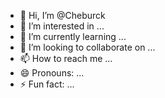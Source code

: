 - 👋 Hi, I’m @Cheburck
- 👀 I’m interested in ...
- 🌱 I’m currently learning ...
- 💞️ I’m looking to collaborate on ...
- 📫 How to reach me ...
- 😄 Pronouns: ...
- ⚡ Fun fact: ...

<!---
Cheburck/Cheburck is a ✨ special ✨ repository because its `README.md` (this file) appears on your GitHub profile.
You can click the Preview link to take a look at your changes.
--->
